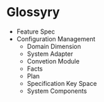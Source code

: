 # Glossyry

* Feature Spec
* Configuration Management
  * Domain Dimension
  * System Adapter
  * Convetion Module
  * Facts
  * Plan
  * Specification Key Space
  * System Components
